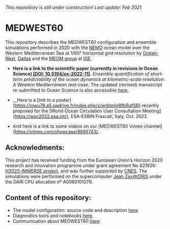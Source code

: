 _This repositiory is still under construction! Last update: Feb 2021_

# MEDWEST60

This repository describes the MEDWEST60 configuration and ensemble simulations performed in 2020 with the [NEMO](https://www.nemo-ocean.eu) ocean model over the Western Mediterranean Sea at 1/60° horizontal grid resolution by [Ocean-Next](https://www.ocean-next.fr/), [Datlas](www.datlas.fr) and the [MEOM group](http://meom-group.github.io) at [IGE](http://www.ige-grenoble.fr). 

* __Here is a link to the scientific paper (currently in revisions in Ocean Science) [[DOI: 10.5194/os-2022-11]](https://doi.org/DOI/10.5194/os-2022-11).__ _Ensemble quantification of short-term predictability of the ocean dynamics at kilometric-scale resolution: A Western Mediterranean test-case._ The updated (revised) manuscript re-submitted to Ocean Science is also accessible [here](https://jowu78.a5.swdrive.fr/index.php/s/gWSZBb3Tb45gPai).

* __Here is a [link to a poster]{https://jowu78.a5.swdrive.fr/index.php/s/wrbtminBfbRqfSB} recently proposed for the [World Ocean Circulation User Consultation Meeting]{https://woc2022.esa.int/}, ESA-ESRIN Frascati, Italy, Oct. 2022.

* And here is a link to some videos on our [MEDWEST60 Vimeo channel]{https://vimeo.com/showcase/9695743}.


## Acknowledments:
This project has received funding from the European Union’s Horizon 2020 research and innovation programme under grant agreement No 821926: [H2020-IMMERSE project](https://immerse-ocean.eu), and was further supported by [CNES](http://www.cnes.fr).
The simulations were performed on the supercomputer [Jean Zay@IDRIS](http://www.idris.fr/) under the DARI CPU allocation nº A0080101279.

## Content of this repository:
* The model configuration: source code and description [here](02_Config.md).
* Diagnostics tools and notebooks [here](03_DiagTools.md).
* Communication about MEDWEST60 [here](01_Documents.md):
  
  
 
